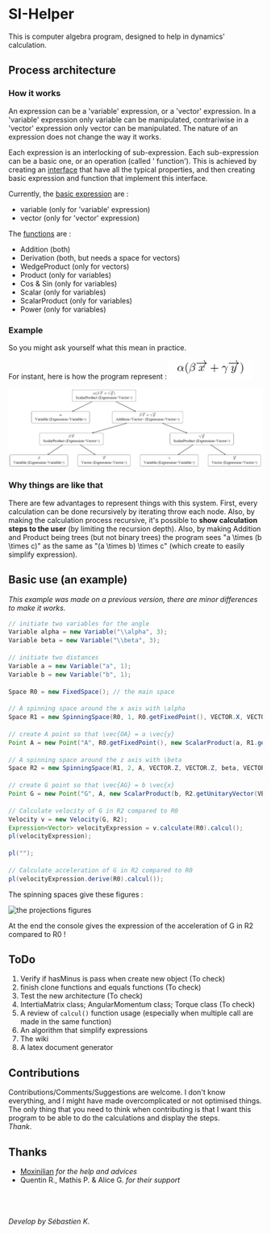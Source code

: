 # SI-Helper

This is computer algebra program, designed to help in dynamics' calculation.

## Process architecture

### How it works

An expression can be a 'variable' expression, or a 'vector' expression. In a 'variable' expression only variable can be
manipulated, contrariwise in a 'vector' expression only vector can be manipulated. The nature of an expression does not
change the way it works.

Each expression is an interlocking of sub-expression. Each sub-expression can be a basic one, or an operation (called '
function'). This is achieved by creating an [interface](src/fr/seb/Expression.java)
that have all the typical properties, and then creating basic expression and function that implement this interface.

Currently, the [basic expression](src/fr/seb/vectors) are :

- variable (only for 'variable' expression)
- vector (only for 'vector' expression)

The [functions](src/fr/seb/function) are :

- Addition (both)
- Derivation (both, but needs a space for vectors)
- WedgeProduct (only for vectors)
- Product (only for variables)
- Cos & Sin (only for variables)
- Scalar (only for variables)
- ScalarProduct (only for variables)
- Power (only for variables)

### Example

So you might ask yourself what this mean in practice.

For instant, here is how the program represent : ![example formula](doc/image/readme-example1-1.png)

![what the program see](doc/image/readme-example1-2.png)

### Why things are like that

There are few advantages to represent things with this system. First, every calculation can be done recursively by
iterating throw each node. Also, by making the calculation process recursive, it's possible to **show calculation steps
to the user** (by limiting the recursion depth). Also, by making Addition and Product being trees (but not binary trees)
the program sees "a \times (b \times c)" as the same as "(a \times b) \times c" (which create to easily simplify
expression).

## Basic use (an example)

_This example was made on a previous version, there are minor differences to make it works._

```java
// initiate two variables for the angle
Variable alpha = new Variable("\\alpha", 3);
Variable beta = new Variable("\\beta", 3);

// initiate two distances
Variable a = new Variable("a", 1);
Variable b = new Variable("b", 1);

Space R0 = new FixedSpace(); // the main space

// A spinning space around the x axis with \alpha
Space R1 = new SpinningSpace(R0, 1, R0.getFixedPoint(), VECTOR.X, VECTOR.X, alpha, VECTOR.Y, VECTOR.Y);

// create A point so that \vec{OA} = a \vec{y} 
Point A = new Point("A", R0.getFixedPoint(), new ScalarProduct(a, R1.getUnitaryVector(VECTOR.Y)));

// A spinning space around the z axis with \beta
Space R2 = new SpinningSpace(R1, 2, A, VECTOR.Z, VECTOR.Z, beta, VECTOR.X, VECTOR.X);

// create G point so that \vec{AG} = b \vec{x} 
Point G = new Point("G", A, new ScalarProduct(b, R2.getUnitaryVector(VECTOR.X)));

// Calculate velocity of G in R2 compared to R0
Velocity v = new Velocity(G, R2);
Expression<Vector> velocityExpression = v.calculate(R0).calcul();
pl(velocityExpression);

pl("");

// Calculate acceleration of G in R2 compared to R0 
pl(velocityExpression.derive(R0).calcul());
````
The spinning spaces give these figures :

![the projections figures](doc/image/readme-example1-3.png)

At the end the console gives the expression of the acceleration of G in R2 compared to R0 !

## ToDo

1) Verify if hasMinus is pass when create new object (To check)
2) finish clone functions and equals functions (To check)
3) Test the new architecture (To check)
4) IntertiaMatrix class; AngularMomentum class; Torque class (To check)
5) A review of `calcul()` function usage (especially when multiple call are made in the same function)
6) An algorithm that simplify expressions
7) The wiki
8) A latex document generator



## Contributions

Contributions/Comments/Suggestions are welcome. I don't know everything, and I might have made overcomplicated or not
optimised things. The only thing that you need to think when contributing is that I want this program to be able to do
the calculations and display the steps.\
_Thank_.

## Thanks
- [Moxinilian](https://github.com/Moxinilian) *for the help and advices* 
- Quentin R., Mathis P. & Alice G.  *for their support*

\
\
\
*Develop by Sébastien K.*
